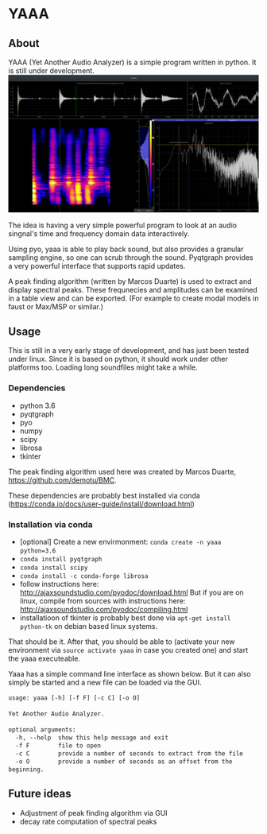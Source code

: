 # YAAA

## About
YAAA (Yet Another Audio Analyzer) is a simple program written in python. It is still under development.
![interface screen shot](./img/main.png)

The idea is having a very simple powerful program to look at an audio singnal's time and frequency domain data interactively.


Using pyo, yaaa is able to play back sound, but also provides a granular sampling engine, so one can scrub through the sound. Pyqtgraph provides a very powerful interface that supports rapid updates.

A peak finding algorithm (written by Marcos Duarte) is used to extract and display spectral peaks. These frequnecies and amplitudes can be examined in a table view and can be exported. (For example to create modal models in faust or Max/MSP or similar.)

## Usage
This is still in a very early stage of development, and has just been tested under linux. Since it is based on python, it should work under other platforms too.
Loading long soundfiles might take a while.


### Dependencies
- python 3.6
- pyqtgraph
- pyo
- numpy
- scipy
- librosa
- tkinter

The peak finding algorithm used here was created by Marcos Duarte, https://github.com/demotu/BMC.

These dependencies are probably best installed via conda (https://conda.io/docs/user-guide/install/download.html)

### Installation via conda
- [optional] Create a new envirmonment: ```conda create -n yaaa python=3.6```
- ```conda install pyqtgraph```
- ```conda install scipy```
- ```conda install -c conda-forge librosa```
- follow instructions here: 
    http://ajaxsoundstudio.com/pyodoc/download.html
    But if you are on linux, compile from sources with instructions here:
    http://ajaxsoundstudio.com/pyodoc/compiling.html
- installatioon of tkinter is probably best done via ```apt-get install python-tk``` on debian based linux systems.

That should be it. After that, you should be able to
(activate your new environment via ```source activate yaaa``` in case you created one)
and start the yaaa executeable. 

Yaaa has a simple command line interface as shown below. But it can also simply be started and a new file can be loaded via the GUI. 
```
usage: yaaa [-h] [-f F] [-c C] [-o O]

Yet Another Audio Analyzer.

optional arguments:
  -h, --help  show this help message and exit
  -f F        file to open
  -c C        provide a number of seconds to extract from the file
  -o O        provide a number of seconds as an offset from the beginning.
```


## Future ideas
- Adjustment of peak finding algorithm via GUI
- decay rate computation of spectral peaks
